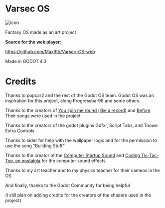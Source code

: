 # Varsec OS

![icon](https://github.com/user-attachments/assets/65a14560-15db-4d34-b16b-93886c1dc837)


 Fantasy OS made as an art project


**Source for the web player:**

https://github.com/Max9th/Varsec-OS-web

Made in GODOT 4.3

# Credits

Thanks to popcar2 and the rest of the Godot OS team. Godot OS was an inspiration for this project, along Progressbar98 and some others.

Thanks to the creators of [You spin me round (like a record)](https://en.wikipedia.org/wiki/You_Spin_Me_Round_(Like_a_Record)) and [Before](). Their songs were used in the project

Thanks to the creators of the godot plugins Gdfxr, Script Tabs, and Tnowe Extra Controls.

Thanks to sider for help with the wallpaper logic and for the permission to use the song "Building Stuff"

Thanks to the creator of the [Computer Startup Sound](https://www.youtube.com/watch?v=4kRqai4ZbHA) and [Coding Tic-Tac-Toe, on nostalgia](https://www.youtube.com/watch?v=iG6M-vt-4JY&t=1502s) for the computer sound effects

Thanks to my art teacher and to my physics teacher for their cameos in the OS

And finally, thanks to the Godot Community for being helpful 

(I still plan on adding credits for the creators of the shaders used in the project)

